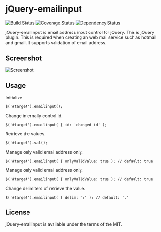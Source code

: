 # jQuery-emailinput
[![Build Status](https://travis-ci.org/jongha/jquery-emailinput.png?branch=master)](https://travis-ci.org/jongha/jquery-emailinput)
[![Coverage Status](https://coveralls.io/repos/jongha/jquery-emailinput/badge.png)](https://coveralls.io/r/jongha/jquery-emailinput)
[![Dependency Status](https://gemnasium.com/jongha/jquery-emailinput.png)](https://gemnasium.com/jongha/jquery-emailinput)

jQuery-emailinput is email address input control for jQuery. This is jQuery plugin. This is required when creating an web mail service such as hotmail and gmail. It supports validation of email address.

## Screenshot

![Screenshot](https://raw.github.com/jongha/jquery-emailinput/master/demo/screenshot.png)

## Usage

Initialize

```
$('#target').emailinput();
```

Change internally control id.

```
$('#target').emailinput( { id: 'changed id' );
```

Retrieve the values.

```
$('#target').val();
```

Manage only valid email address only.

```
$('#target').emailinput( { onlyValidValue: true ); // default: true
```

Manage only valid email address only.

```
$('#target').emailinput( { onlyValidValue: true ); // default: true
```

Change delimiters of retrieve the value.

```
$('#target').emailinput( { delim: ';' ); // default: ','
```

## License

jQuery-emailinput is available under the terms of the MIT.
